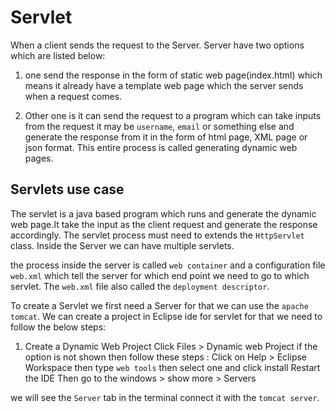 # Servlet

When a client sends the request to the Server. Server have two options which are listed below: 
1. one send the response in the form of static web page(index.html) which means it already have a template web page which the server sends when a request comes.

2. Other one is it can send the request to a program which can take inputs from the request it may be `username`, `email` or something else and generate the response from it in the form of html page, XML page or json format. This entire process is called generating dynamic web pages.

## Servlets use case

The servlet is a java based program which runs and generate the dynamic web page.It take the input as the client request and generate the response accordingly.
The servlet process must need to extends the `HttpServlet` class.
Inside the Server we can have multiple servlets.

the process inside the server is called `web container` and a configuration file `web.xml` which tell the server for which end point we need to go to which servlet. The `web.xml` file also called the `deployment descriptor`.

To create a Servlet we first need a Server for that we can use the `apache tomcat`. 
We can create a project in Eclipse ide for servlet for that we need to follow the below steps:
1. Create a Dynamic Web Project Click Files > Dynamic web Project
if the option is not shown then follow these steps :
Click on Help > Eclipse Workspace 
then type `web tools` then select one and click install
Restart the IDE 
Then go to the windows > show more > Servers

we will see the `Server` tab in the terminal connect it with the `tomcat server`.